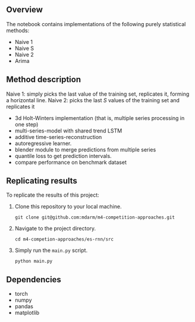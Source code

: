 ## Overview
The notebook contains implementations of the following purely statistical methods:

- Naive 1
- Naive S
- Naive 2
- Arima

## Method description

Naive 1: simply picks the last value of the training set, replicates it, forming a horizontal line.
Naive 2: picks the last $S$ values of the training set and replicates it

- 3d Holt-Winters implementation (that is, multiple series processing in one step)
- multi-series-model with shared trend LSTM
- additive time-series-reconstruction
- autoregressive learner.
- blender module to merge predictions from multiple series
- quantile loss to get prediction intervals.
- compare performance on benchmark dataset


## Replicating results

To replicate the results of this project:

1. Clone this repository to your local machine.
   ```
   git clone git@github.com:mdarm/m4-competition-approaches.git
   ```
2. Navigate to the project directory.
   ```
   cd m4-competion-approaches/es-rnn/src 
   ```
3. Simply run the `main.py` script.
   ```
   python main.py
   ```

## Dependencies

- torch
- numpy
- pandas
- matplotlib
